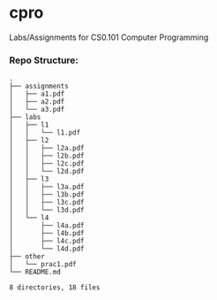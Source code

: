 # cpro
Labs/Assignments for CS0.101 Computer Programming

### Repo Structure:
```
.
├── assignments
│   ├── a1.pdf
│   ├── a2.pdf
│   └── a3.pdf
├── labs
│   ├── l1
│   │   └── l1.pdf
│   ├── l2
│   │   ├── l2a.pdf
│   │   ├── l2b.pdf
│   │   ├── l2c.pdf
│   │   └── l2d.pdf
│   ├── l3
│   │   ├── l3a.pdf
│   │   ├── l3b.pdf
│   │   ├── l3c.pdf
│   │   └── l3d.pdf
│   └── l4
│       ├── l4a.pdf
│       ├── l4b.pdf
│       ├── l4c.pdf
│       └── l4d.pdf
├── other
│   └── prac1.pdf
└── README.md

8 directories, 18 files
```
